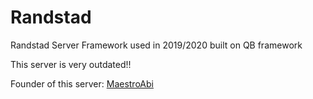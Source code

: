 # Randstad
Randstad Server Framework used in 2019/2020 built on QB framework

This server is very outdated!!

Founder of this server: [MaestroAbi](https://github.com/MaestroAbi) 
